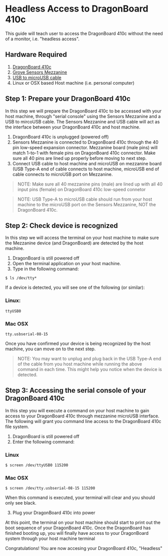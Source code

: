 # Headless Access to DragonBoard 410c

This guide will teach user to access the DragonBoard 410c without the need of a monitor, i.e. "headless access".

## Hardware Required

1. [DragonBoard 410c](https://www.96boards.org/product/dragonboard410c)
2. [Grove Sensors Mezzanine]()
3. [USB to microUSB cable]()
4. Linux or OSX based Host machine (i.e. personal computer)

## Step 1: Prepare your DragonBoard 410c

In this step we will prepare the DragonBoard 410c to be accessed with your host machine, through "serial console" using the Sensors Mezzanine and a USB to mircoUSB cable. The Sensors Mezzanine and USB cable will act as the interface between your DragonBoard 410c and host machine.

1. DragonBoard 410c is unplugged (powered off)
2. Sensors Mezzanine is connected to DragonBoard 410c through the 40 pin low-speed expansion connector. Mezzanine board (male pins) will match 1-to-1 with female pins on DragonBoard 410c connector. Make sure all 40 pins are lined up properly before moving to next step.
3. Connect USB cable to host machine and microUSB on mezzanine board (USB Type-A end of cable connects to host machine, microUSB end of cable connects to microUSB port on Mezzanine.

> NOTE: Make sure all 40 mezzanine pins (male) are lined up with all 40 input pins (female) on DragonBoard 410c low-speed connetor

> NOTE: USB Type-A to microUSB cable should run from your host machine to the microUSB port on the Sensors Mezzanine, NOT the DragonBoard 410c.

## Step 2: Check device is recognized

In this step we will access the terminal on your host machine to make sure the Mezzanine device (and DragonBoard) are detected by the host machine.

1. DragonBoard is still powered off
2. Open the terminal application on your host machine.
3. Type in the following command:

```shell
$ ls /dev/tty*
```

If a device is detected, you will see one of the following (or similar):

### Linux:

`ttyUSB0`

### Mac OSX

`tty.usbserial-08-15`

Once you have confirmed your device is being recognized by the host machine, you can move on to the next step.

> NOTE: You may want to unplug and plug back in the USB Type-A end of the cable from you host machine while running the above command in each time. This might help you notice when the device is detected.

## Step 3: Accessing the serial console of your DragonBoard 410c

In this step you will execute a command on your host machine to gain access to your DragonBoard 410c through mezzanine microUSB interface. The following will grant you command line access to the DragonBoard 410c file system.

1. DragonBoard is still powered off
2. Enter the following command:

### Linux

`$ screen /dev/ttyUSB0 115200`

### Mac OSX

`$ screen /dev/tty.usbserial-08-15 115200`

When this command is executed, your terminal will clear and you should only see black.

3. Plug your DragonBoard 410c into power

At this point, the terminal on your host machine should start to print out the boot sequence of your DragonBoard 410c. Once the DragonBoard has finished booting up, you will finally have access to your DragonBoard system through your host machine terminal

Congratulations! You are now accesing your DragonBoard 410c, "Headless"